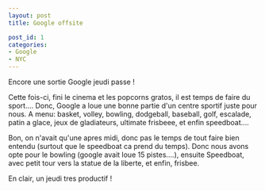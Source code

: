 ```yaml
---
layout: post
title: Google offsite

post_id: 1
categories:
- Google
- NYC
---
```


Encore une sortie Google jeudi passe !

Cette fois-ci, fini le cinema et les popcorns gratos, il est temps de faire du sport.... Donc, Google a loue une bonne partie d'un centre sportif juste pour nous. A menu: basket, volley, bowling, dodgeball, baseball, golf, escalade, patin a glace, jeux de gladiateurs, ultimate frisbeee, et enfin speedboat....

Bon, on n'avait qu'une apres midi, donc pas le temps de tout faire bien entendu (surtout que le speedboat ca prend du temps).
Donc nous avons opte pour le bowling (google avait loue 15 pistes....), ensuite Speedboat, avec petit tour vers la statue de la liberte, et enfin, frisbee.

En clair, un jeudi tres productif !
